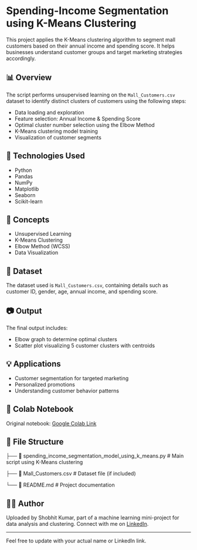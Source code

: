 # Spending-Income Segmentation using K-Means Clustering

This project applies the K-Means clustering algorithm to segment mall customers based on their annual income and spending score. It helps businesses understand customer groups and target marketing strategies accordingly.

## 📊 Overview

The script performs unsupervised learning on the `Mall_Customers.csv` dataset to identify distinct clusters of customers using the following steps:

- Data loading and exploration
- Feature selection: Annual Income & Spending Score
- Optimal cluster number selection using the Elbow Method
- K-Means clustering model training
- Visualization of customer segments

## 🧪 Technologies Used

- Python
- Pandas
- NumPy
- Matplotlib
- Seaborn
- Scikit-learn

## 🧠 Concepts

- Unsupervised Learning
- K-Means Clustering
- Elbow Method (WCSS)
- Data Visualization

## 📌 Dataset

The dataset used is `Mall_Customers.csv`, containing details such as customer ID, gender, age, annual income, and spending score.

## 📷 Output

The final output includes:
- Elbow graph to determine optimal clusters
- Scatter plot visualizing 5 customer clusters with centroids

## 💡 Applications

- Customer segmentation for targeted marketing
- Personalized promotions
- Understanding customer behavior patterns

## 🔗 Colab Notebook

Original notebook: [Google Colab Link](https://colab.research.google.com/drive/1YYt4Lo3vvYOyKuAkE3DN0SdzAei-EtQW)

## 📂 File Structure
├── 📄 spending_income_segmentation_model_using_k_means.py  # Main script using K-Means clustering

├── 📄 Mall_Customers.csv                                   # Dataset file (if included)

└── 📄 README.md                                             # Project documentation

## 👨‍💻 Author

Uploaded by Shobhit Kumar, part of a machine learning mini-project for data analysis and clustering. Connect with me on [LinkedIn](https://www.linkedin.com/in/shobhit-kumar-iitd/).

---

Feel free to update with your actual name or LinkedIn link.
